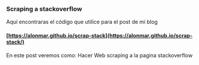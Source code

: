 ### Scraping a stackoverflow
Aquí encontraras el código que utilice para el post de mi blog
#### [https://alonmar.github.io/scrap-stack](https://alonmar.github.io/scrap-stack/)

   En este post veremos como:
   Hacer Web scraping a la pagina stackoverflow
